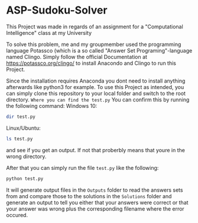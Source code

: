 # ASP-Sudoku-Solver
This Project was made in regards of an assignment for a "Computational Intelligence" class at my University

To solve this problem, me and my groupmember used the programming language Potassco (which is a so called "Answer Set Programing"-language named Clingo. Simply follow the official Documentation at https://potassco.org/clingo/ to install Anacondo and Clingo to run this Project.

Since the installation requires Anaconda you dont need to install anything afterwards like python3 for example. To use this Project as intended, you can simply clone this repository to your local folder and switch to the root directory. `Where you can find the test.py`
You can confirm this by running the following command:
Windows 10:
```bash
dir test.py
```
Linux/Ubuntu:
```bash
ls test.py
```
and see if you get an output. If not that proberbly means that youre in the wrong directory.

After that you can simply run the file `test.py` like the following:
```bash
python test.py
```
It will generate output files in the `Outputs` folder to read the answers sets from and compare those to the solutions in the `Solutions` folder and generate an output to tell you either that your answers were correct or that your answer was wrong plus the corresponding filename where the error occured.
